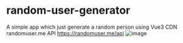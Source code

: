 # random-user-generator
A simple app which just generate a random person using Vue3 CDN randomuser.me API https://randomuser.me/api
![image](https://user-images.githubusercontent.com/92779053/187066569-e5f5a327-a68b-4a91-97ae-05cf285d88f7.png)
